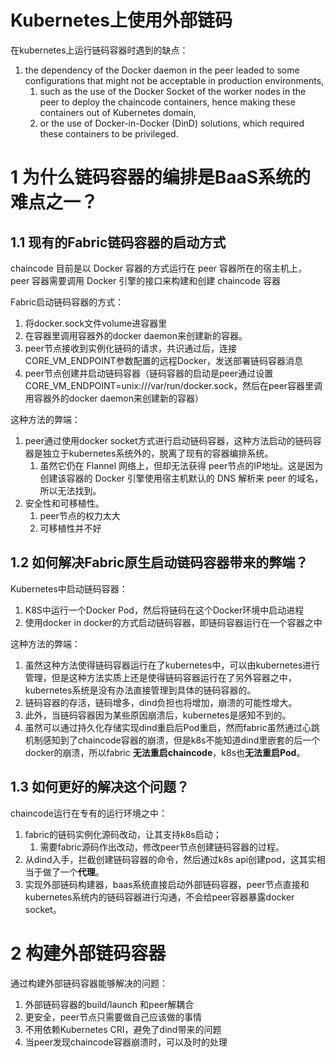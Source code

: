 # Kubernetes上使用外部链码

在kubernetes上运行链码容器时遇到的缺点：

1. the dependency of the Docker daemon in the peer leaded to some configurations that might not be acceptable in production environments, 
   1. such as the use of the Docker Socket of the worker nodes in the peer to deploy the chaincode containers, hence making these containers out of Kubernetes domain, 
   2. or the use of Docker-in-Docker (DinD) solutions, which required these containers to be privileged.

# 1 为什么链码容器的编排是BaaS系统的难点之一？

## 1.1 现有的Fabric链码容器的启动方式

chaincode 目前是以 Docker 容器的方式运行在 peer 容器所在的宿主机上，peer 容器需要调用 Docker 引擎的接口来构建和创建 chaincode 容器

Fabric启动链码容器的方式：

1. 将docker.sock文件volume进容器里
2. 在容器里调用容器外的docker daemon来创建新的容器。
3. peer节点接收到实例化链码的请求，共识通过后，连接CORE_VM_ENDPOINT参数配置的远程Docker，发送部署链码容器消息
4. peer节点创建并启动链码容器（链码容器的启动是peer通过设置CORE_VM_ENDPOINT=unix:///var/run/docker.sock，然后在peer容器里调用容器外的docker daemon来创建新的容器）



这种方法的弊端：

1. peer通过使用docker socket方式进行启动链码容器，这种方法启动的链码容器是独立于kubernetes系统外的，脱离了现有的容器编排系统。
   1. 虽然它仍在 Flannel 网络上，但却无法获得 peer节点的IP地址。这是因为创建该容器的 Docker 引擎使用宿主机默认的 DNS 解析来 peer 的域名，所以无法找到。
2. 安全性和可移植性。
   1. peer节点的权力太大
   2. 可移植性并不好



## 1.2 如何解决Fabric原生启动链码容器带来的弊端？

Kubernetes中启动链码容器：

1. K8S中运行一个Docker Pod，然后将链码在这个Docker环境中启动进程
2. 使用docker in docker的方式启动链码容器，即链码容器运行在一个容器之中

这种方法的弊端：

1. 虽然这种方法使得链码容器运行在了kubernetes中，可以由kubernetes进行管理，但是这种方法实质上还是使得链码容器运行在了另外容器之中，kubernetes系统是没有办法直接管理到具体的链码容器的。
2. 链码容器的存活，链码增多，dind负担也将增加，崩溃的可能性增大。
3. 此外，当链码容器因为某些原因崩溃后，kubernetes是感知不到的。
4. 虽然可以通过持久化存储实现dind重启后Pod重启，然而fabric虽然通过心跳机制感知到了chaincode容器的崩溃，但是k8s不能知道dind里嵌套的后一个docker的崩溃，所以fabric **无法重启chaincode**，k8s也**无法重启Pod**。



## 1.3 如何更好的解决这个问题？

chaincode运行在专有的运行环境之中：

1. fabric的链码实例化源码改动，让其支持k8s启动；
   1. 需要fabric源码作出改动，修改peer节点创建链码容器的过程。
2. 从dind入手，拦截创建链码容器的命令，然后通过k8s api创建pod，这其实相当于做了一个**代理**。
3. 实现外部链码构建器，baas系统直接启动外部链码容器，peer节点直接和kubernetes系统内的链码容器进行沟通，不会给peer容器暴露docker socket。



# 2 构建外部链码容器

通过构建外部链码容器能够解决的问题：

1. 外部链码容器的build/launch 和peer解耦合
2. 更安全，peer节点只需要做自己应该做的事情
3. 不用依赖Kubernetes CRI，避免了dind带来的问题
4. 当peer发现chaincode容器崩溃时，可以及时的处理





























































